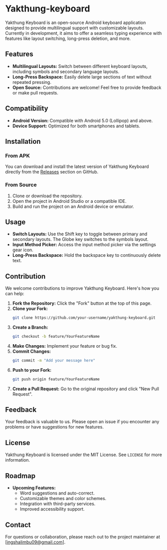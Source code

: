# Yakthung-keyboard

Yakthung Keyboard is an open-source Android keyboard application designed to provide multilingual support with customizable layouts. Currently in development, it aims to offer a seamless typing experience with features like layout switching, long-press deletion, and more.

## Features

- **Multilingual Layouts:** Switch between different keyboard layouts, including symbols and secondary language layouts.
- **Long-Press Backspace:** Easily delete large sections of text without repeated pressing.
- **Open Source:** Contributions are welcome! Feel free to provide feedback or make pull requests.

## Compatibility

- **Android Version:** Compatible with Android 5.0 (Lollipop) and above.
- **Device Support:** Optimized for both smartphones and tablets.

## Installation

### From APK

You can download and install the latest version of Yakthung Keyboard directly from the [Releases](https://github.com/your-username/yakthung-keyboard/releases) section on GitHub.

### From Source

1. Clone or download the repository.
2. Open the project in Android Studio or a compatible IDE.
3. Build and run the project on an Android device or emulator.

## Usage

- **Switch Layouts:** Use the Shift key to toggle between primary and secondary layouts. The Globe key switches to the symbols layout.
- **Input Method Picker:** Access the input method picker via the settings gear icon.
- **Long-Press Backspace:** Hold the backspace key to continuously delete text.

## Contribution

We welcome contributions to improve Yakthung Keyboard. Here's how you can help:

1. **Fork the Repository:** Click the "Fork" button at the top of this page.
2. **Clone your Fork:** 
   ```bash
   git clone https://github.com/your-username/yakthung-keyboard.git
   ```
3. **Create a Branch:**
   ```bash
   git checkout -b feature/YourFeatureName
   ```
4. **Make Changes:** Implement your feature or bug fix.
5. **Commit Changes:**
   ```bash
   git commit -m "Add your message here"
   ```
6. **Push to your Fork:**
   ```bash
   git push origin feature/YourFeatureName
   ```
7. **Create a Pull Request:** Go to the original repository and click "New Pull Request".

## Feedback

Your feedback is valuable to us. Please open an issue if you encounter any problems or have suggestions for new features.

## License

Yakthung Keyboard is licensed under the MIT License. See `LICENSE` for more information.

## Roadmap

- **Upcoming Features:**
  - Word suggestions and auto-correct.
  - Customizable themes and color schemes.
  - Integration with third-party services.
  - Improved accessibility support.

## Contact

For questions or collaboration, please reach out to the project maintainer at [ingshalimbu09@gmail.com].
